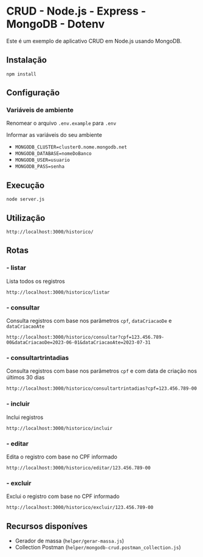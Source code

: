 # CRUD - Node.js - Express - MongoDB - Dotenv

Este é um exemplo de aplicativo CRUD em Node.js usando MongoDB.

## Instalação

`npm install`

## Configuração

### Variáveis de ambiente

Renomear o arquivo `.env.example` para `.env`

Informar as variáveis do seu ambiente

* `MONGODB_CLUSTER=cluster0.nome.mongodb.net`
* `MONGODB_DATABASE=nomeDoBanco`
* `MONGODB_USER=usuario`
* `MONGODB_PASS=senha`

## Execução
`node server.js`

## Utilização
`http://localhost:3000/historico/`

## Rotas

### - listar
Lista todos os registros

`http://localhost:3000/historico/listar`

### - consultar
Consulta registros com base nos parâmetros `cpf`, `dataCriacaoDe` e  `dataCriacaoAte`

`http://localhost:3000/historico/consultar?cpf=123.456.789-00&dataCriacaoDe=2023-06-01&dataCriacaoAte=2023-07-31`

### - consultartrintadias
Consulta registros com base nos parâmetros `cpf` e com data de criação nos últimos 30 dias

`http://localhost:3000/historico/consultartrintadias?cpf=123.456.789-00`

### - incluir
Inclui registros

`http://localhost:3000/historico/incluir`

### - editar
Edita o registro com base no CPF informado

`http://localhost:3000/historico/editar/123.456.789-00`

### - excluir
Exclui o registro com base no CPF informado

`http://localhost:3000/historico/excluir/123.456.789-00`

## Recursos disponíves

* Gerador de massa (`helper/gerar-massa.js`)
* Collection Postman (`helper/mongodb-crud.postman_collection.js`)
